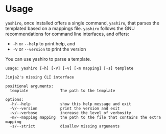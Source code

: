 # Usage

`yashiro`, once installed offers a single command, `yashiro`, that
parses the templated based on a mappings file. `yashiro` follows the GNU
recommendations for command line interfaces, and offers:

- `-h` or `--help` to print help, and
- `-V` or `--version` to print the version

You can use yashiro to parse a template.

```console
usage: yashiro [-h] [-V] [-v] [-m mapping] [-s] template

Jinja2's missing CLI interface

positional arguments:
  template              The path to the template

options:
  -h/--help             show this help message and exit
  -V/--version          print the version and exit
  -v/--verbose          increase the level of verbosity
  -m/--mapping mapping  the path to the file that contains the extra mapping
  -s/--strict           disallow missing arguments
```
